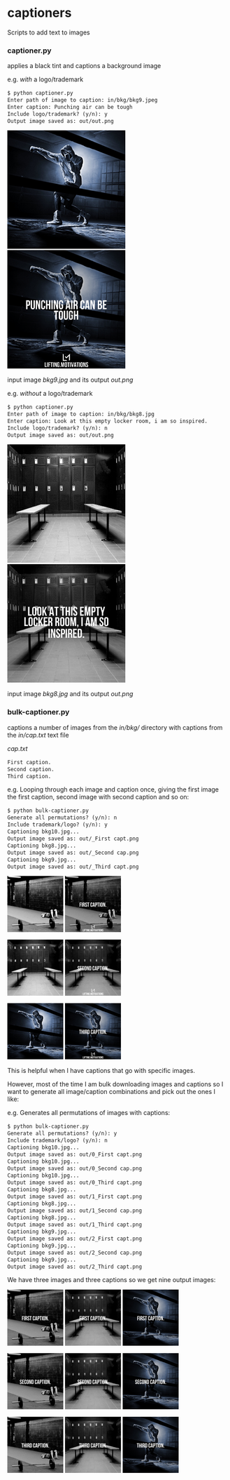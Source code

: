 # captioners
Scripts to add text to images

### captioner.py

applies a black tint and captions a background image

e.g. *with* a logo/trademark

~~~
$ python captioner.py
Enter path of image to caption: in/bkg/bkg9.jpeg
Enter caption: Punching air can be tough
Include logo/trademark? (y/n): y
Output image saved as: out/out.png
~~~
<img src="./figures/fig1.jpg" width="270x" alt="">  <img src="./figures/fig1_capped.png" width="270px" alt="">

input image *bkg9.jpg* and its output *out.png*


e.g. *without* a logo/trademark

~~~
$ python captioner.py
Enter path of image to caption: in/bkg/bkg8.jpg
Enter caption: Look at this empty locker room, i am so inspired.
Include logo/trademark? (y/n): n
Output image saved as: out/out.png
~~~

<img src="./figures/fig2.jpg" width="270x" alt="">  <img src="./figures/fig2_capped.png" width="270px" alt="">

input image *bkg8.jpg* and its output *out.png*

### bulk-captioner.py

captions a number of images from the *in/bkg/* directory with captions from the *in/cap.txt* text file

*cap.txt*

~~~
First caption.
Second caption.
Third caption.
~~~

e.g. Looping through each image and caption once, giving the first image the first caption, second image with second caption and so on:

~~~
$ python bulk-captioner.py
Generate all permutations? (y/n): n
Include trademark/logo? (y/n): y
Captioning bkg10.jpg...
Output image saved as: out/_First capt.png
Captioning bkg8.jpg...
Output image saved as: out/_Second cap.png
Captioning bkg9.jpg...
Output image saved as: out/_Third capt.png
~~~

<img src="./figures/fig5.jpg" width="128x" alt="">  <img src="./figures/fig5_capped.png" width="128x" alt="">

<img src="./figures/fig3.jpg" width="128x" alt="">  <img src="./figures/fig3_capped.png" width="128px" alt="">

<img src="./figures/fig4.jpg" width="128x" alt="">  <img src="./figures/fig4_capped.png" width="128x" alt="">

This is helpful when I have captions that go with specific images.

However, most of the time I am bulk downloading images and captions so I want to generate all image/caption combinations and pick out the ones I like:

e.g. Generates all permutations of images with captions:

~~~
$ python bulk-captioner.py
Generate all permutations? (y/n): y
Include trademark/logo? (y/n): n
Captioning bkg10.jpg...
Output image saved as: out/0_First capt.png
Captioning bkg10.jpg...
Output image saved as: out/0_Second cap.png
Captioning bkg10.jpg...
Output image saved as: out/0_Third capt.png
Captioning bkg8.jpg...
Output image saved as: out/1_First capt.png
Captioning bkg8.jpg...
Output image saved as: out/1_Second cap.png
Captioning bkg8.jpg...
Output image saved as: out/1_Third capt.png
Captioning bkg9.jpg...
Output image saved as: out/2_First capt.png
Captioning bkg9.jpg...
Output image saved as: out/2_Second cap.png
Captioning bkg9.jpg...
Output image saved as: out/2_Third capt.png
~~~

We have three images and three captions so we get nine output images:
 
<img src="./figures/fig12_capped.png" width="128x" alt=""> <img src="./figures/fig8_capped.png" width="128x" alt=""> <img src="./figures/fig10_capped.png" width="128x" alt="">

<img src="./figures/fig6_capped.png" width="128x" alt=""> <img src="./figures/fig13_capped.png" width="128x" alt=""> <img src="./figures/fig11_capped.png" width="128x" alt="">
 
<img src="./figures/fig7_capped.png" width="128x" alt=""> <img src="./figures/fig9_capped.png" width="128x" alt=""> <img src="./figures/fig14_capped.png" width="128x" alt="">
  
 
